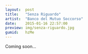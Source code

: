 ```yaml
---
layout:  post
title:   "Senza Riguardo"
artist:  "Banco del Mutuo Soccorso"
date:    2015-01-16 22:57:00
preview: img/senza-riguardo.jpg
gumid:   hzMe
---
```


Coming soon...

<!-- vim: set tw=79 spell spelllang=en: -->
